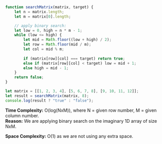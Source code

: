 ```Javascript

function searchMatrix(matrix, target) {
    let n = matrix.length;
    let m = matrix[0].length;

    // apply binary search:
    let low = 0, high = n * m - 1;
    while (low <= high) {
        let mid = Math.floor((low + high) / 2);
        let row = Math.floor(mid / m);
        let col = mid % m;
        
        if (matrix[row][col] === target) return true;
        else if (matrix[row][col] < target) low = mid + 1;
        else high = mid - 1;
    }
    return false;
}

let matrix = [[1, 2, 3, 4], [5, 6, 7, 8], [9, 10, 11, 12]];
let result = searchMatrix(matrix, 8);
console.log(result ? "true" : "false");

```

**Time Complexity:** O(log(NxM)), where N = given row number, M = given column number.  
**Reason:** We are applying binary search on the imaginary 1D array of size NxM.

**Space Complexity:** O(1) as we are not using any extra space.